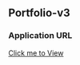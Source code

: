 ## Portfolio-v3

<h3>Application URL</h3>

[Click me to View](https://akash-patel-portfolio.netlify.app/)
